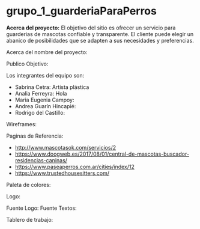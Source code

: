 # grupo_1_guarderiaParaPerros

**Acerca del proyecto:** El objetivo del sitio es ofrecer un servicio para guarderias de mascotas confiable y transparente. El cliente puede elegir un abanico de posibilidades que se adapten a sus necesidades y preferencias.

Acerca del nombre del proyecto: 

Publico Objetivo:

Los integrantes del equipo son:
  - Sabrina Cetra: Artista plástica
  - Analia Ferreyra: Hola
  - Maria Eugenia Campoy:
  - Andrea Guarín Hincapié:
  - Rodrigo del Castillo:

Wireframes:

Paginas de Referencia:

- http://www.mascotasok.com/servicios/2
- https://www.doogweb.es/2017/08/01/central-de-mascotas-buscador-residencias-caninas/
- https://www.paseaperros.com.ar/cities/index/12
- https://www.trustedhousesitters.com/

Paleta de colores:

Logo:

Fuente Logo:
Fuente Textos:

Tablero de trabajo:
